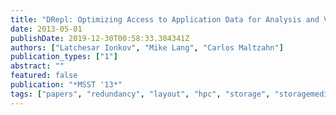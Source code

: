 ```yaml
---
title: "DRepl: Optimizing Access to Application Data for Analysis and Visualization"
date: 2013-05-01
publishDate: 2019-12-30T00:58:33.384341Z
authors: ["Latchesar Ionkov", "Mike Lang", "Carlos Maltzahn"]
publication_types: ["1"]
abstract: ""
featured: false
publication: "*MSST '13*"
tags: ["papers", "redundancy", "layout", "hpc", "storage", "storagemedium", "languages"]
---
```


